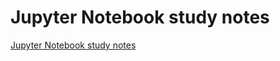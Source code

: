 # Jupyter Notebook study notes
[Jupyter Notebook study notes](https://aiwithcloud.com/2022/09/16/jupyter_notebook_study_notes/)